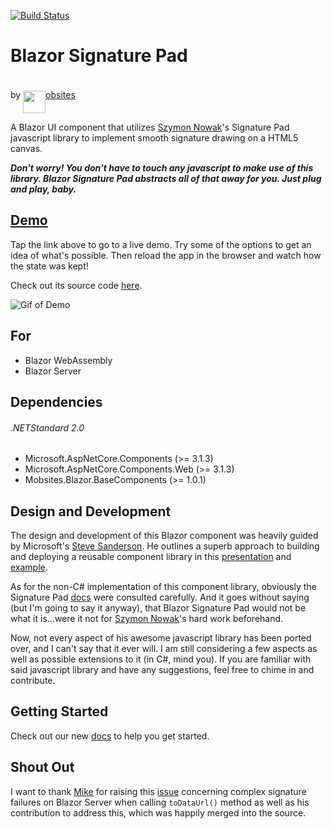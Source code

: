 [![Build Status](https://dev.azure.com/Mobsites-US/Blazor%20Signature%20Pad/_apis/build/status/Mobsites.Blazor.SignaturePad?branchName=master)](https://dev.azure.com/Mobsites-US/Blazor%20Signature%20Pad/_build/latest?definitionId=18&branchName=master)

# Blazor Signature Pad
by <a href="https://www.mobsites.com"><img align="center" src="./src/assets/mobsites-logo.png" width="36" height="36" style="padding-top: 20px;" />obsites</a>

A Blazor UI component that utilizes [Szymon Nowak](https://github.com/szimek)'s Signature Pad javascript library to implement smooth signature drawing on a HTML5 canvas.

***Don't worry! You don't have to touch any javascript to make use of this library. Blazor Signature Pad abstracts all of that away for you. Just plug and play, baby.***

## [Demo](https://www.mobsites.com/Blazor.SignaturePad/)
Tap the link above to go to a live demo. Try some of the options to get an idea of what's possible. Then reload the app in the browser and watch how the state was kept! 

Check out its source code [here](./demo).

![Gif of Demo](src/assets/demo.gif)

## For
* Blazor WebAssembly
* Blazor Server

## Dependencies

###### .NETStandard 2.0
* Microsoft.AspNetCore.Components (>= 3.1.3)
* Microsoft.AspNetCore.Components.Web (>= 3.1.3)
* Mobsites.Blazor.BaseComponents (>= 1.0.1)

## Design and Development
The design and development of this Blazor component was heavily guided by Microsoft's [Steve Sanderson](https://blog.stevensanderson.com/). He outlines a superb approach to building and deploying a reusable component library in this [presentation](https://youtu.be/QnBYmTpugz0) and [example](https://github.com/SteveSandersonMS/presentation-2020-01-NdcBlazorComponentLibraries).

As for the non-C# implementation of this component library, obviously the Signature Pad [docs](https://github.com/szimek/signature_pad) were consulted carefully. And it goes without saying (but I'm going to say it anyway), that Blazor Signature Pad would not be what it is...were it not for [Szymon Nowak](https://github.com/szimek)'s hard work beforehand.

Now, not every aspect of his awesome javascript library has been ported over, and I can't say that it ever will. I am still considering a few aspects as well as possible extensions to it (in C#, mind you). If you are familiar with said javascript library and have any suggestions, feel free to chime in and contribute.

## Getting Started
Check out our new [docs](https://www.mobsites.com/blazor/signature-pad) to help you get started.

## Shout Out
I want to thank [Mike](https://github.com/michaelfw2020) for raising this [issue](https://github.com/Mobsites/Blazor.SignaturePad/issues/2) concerning complex signature failures on Blazor Server when calling `toDataUrl()` method as well as his contribution to address this, which was happily merged into the source.

